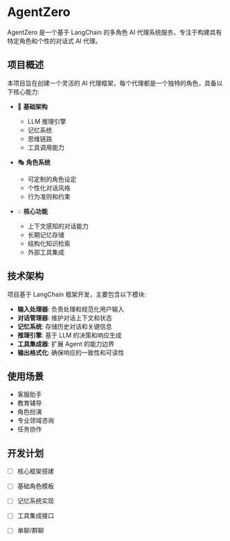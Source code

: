 # AgentZero

AgentZero 是一个基于 LangChain 的多角色 AI 代理系统服务，专注于构建具有特定角色和个性的对话式 AI 代理。

## 项目概述

本项目旨在创建一个灵活的 AI 代理框架，每个代理都是一个独特的角色，具备以下核心能力:

- 🧠 **基础架构**
  - LLM 推理引擎
  - 记忆系统
  - 思维链路
  - 工具调用能力

- 🎭 **角色系统**
  - 可定制的角色设定
  - 个性化对话风格
  - 行为准则和约束

- 💡 **核心功能**
  - 上下文感知的对话能力
  - 长期记忆存储
  - 结构化知识检索
  - 外部工具集成
  
## 技术架构

项目基于 LangChain 框架开发，主要包含以下模块:

- **输入处理器**: 负责处理和规范化用户输入
- **对话管理器**: 维护对话上下文和状态
- **记忆系统**: 存储历史对话和关键信息
- **推理引擎**: 基于 LLM 的决策和响应生成
- **工具集成器**: 扩展 Agent 的能力边界
- **输出格式化**: 确保响应的一致性和可读性

## 使用场景

- 客服助手
- 教育辅导
- 角色扮演
- 专业领域咨询
- 任务协作

## 开发计划

- [ ] 核心框架搭建
- [ ] 基础角色模板
- [ ] 记忆系统实现
- [ ] 工具集成接口
- [ ] 单聊/群聊



